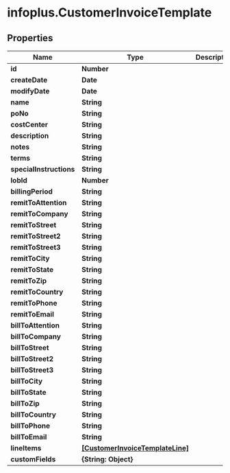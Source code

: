 # infoplus.CustomerInvoiceTemplate

## Properties
Name | Type | Description | Notes
------------ | ------------- | ------------- | -------------
**id** | **Number** |  | [optional] 
**createDate** | **Date** |  | [optional] 
**modifyDate** | **Date** |  | [optional] 
**name** | **String** |  | 
**poNo** | **String** |  | [optional] 
**costCenter** | **String** |  | [optional] 
**description** | **String** |  | [optional] 
**notes** | **String** |  | [optional] 
**terms** | **String** |  | [optional] 
**specialInstructions** | **String** |  | [optional] 
**lobId** | **Number** |  | 
**billingPeriod** | **String** |  | 
**remitToAttention** | **String** |  | [optional] 
**remitToCompany** | **String** |  | [optional] 
**remitToStreet** | **String** |  | [optional] 
**remitToStreet2** | **String** |  | [optional] 
**remitToStreet3** | **String** |  | [optional] 
**remitToCity** | **String** |  | [optional] 
**remitToState** | **String** |  | [optional] 
**remitToZip** | **String** |  | [optional] 
**remitToCountry** | **String** |  | [optional] 
**remitToPhone** | **String** |  | [optional] 
**remitToEmail** | **String** |  | [optional] 
**billToAttention** | **String** |  | [optional] 
**billToCompany** | **String** |  | [optional] 
**billToStreet** | **String** |  | [optional] 
**billToStreet2** | **String** |  | [optional] 
**billToStreet3** | **String** |  | [optional] 
**billToCity** | **String** |  | [optional] 
**billToState** | **String** |  | [optional] 
**billToZip** | **String** |  | [optional] 
**billToCountry** | **String** |  | [optional] 
**billToPhone** | **String** |  | [optional] 
**billToEmail** | **String** |  | [optional] 
**lineItems** | [**[CustomerInvoiceTemplateLine]**](CustomerInvoiceTemplateLine.md) |  | [optional] 
**customFields** | **{String: Object}** |  | [optional] 


